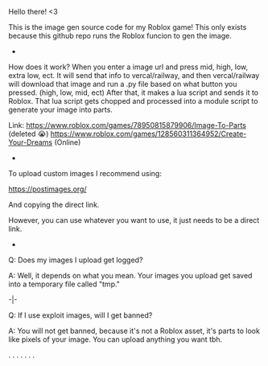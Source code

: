 Hello there! <3

This is the image gen source code for my Roblox game!
This only exists because this github repo runs the Roblox funcion to gen the image.

-

How does it work?
When you enter a image url and press mid, high, low, extra low, ect. It will send that info to vercal/railway, and then vercal/railway will download that image and run a .py file based on what button you pressed. (high, low, mid, ect) After that, it makes a lua script and sends it to Roblox. That lua script gets chopped and processed into a module script to generate your image into parts.

Link: 
https://www.roblox.com/games/78950815879906/Image-To-Parts (deleted :sob:)
https://www.roblox.com/games/128560311364952/Create-Your-Dreams (Online)

-

To upload custom images I recommend using:

https://postimages.org/

And copying the direct link.

However, you can use whatever you want to use, it just needs to be a direct link.

-

Q: Does my images I upload get logged?

A: Well, it depends on what you mean. Your images you upload get saved into a temporary file called "tmp."

-|-

Q: If I use exploit images, will I get banned?

A: You will not get banned, because it's not a Roblox asset, it's parts to look like pixels of your image. You can upload anything you want tbh.

. . . . . . .
